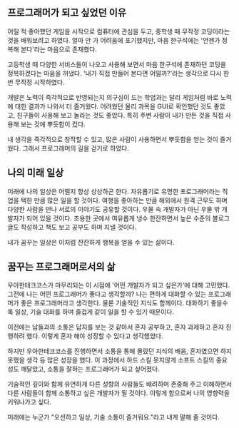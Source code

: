 ## 프로그래머가 되고 싶었던 이유
어릴 적 좋아했던 게임을 시작으로 컴퓨터에 관심을 두고, 중학생 때 무작정 코딩이라는 것을 배워보려고 하였다.
얼마 안 가 어려움에 포기했지만, 마음 한구석에는 '언젠가 정복해 본다'라는 마음으로 존재했다.

고등학생 때 다양한 서비스들이 나오고 사용해 보면서 마음 한구석에 존재하던 코딩을 정복하겠다는 마음을 꺼냈다. 
'내가 직접 만들어 본다면 어떨까?'라는 생각으로 다시 한번 무작정 시작하였다.

개발은 노력이 즉각적으로 반영되는지 의구심이 드는 학업과는 달리 게임처럼 바로 노력에 대한 결과가 나와서 더 즐거웠다.
어려웠던 물리 과목을 GUI로 확인했던 것도 좋았고, 친구들이 사용해 보고 놀라는 것도 좋았다.
특히 주변 사람이 내가 만든 것을 직접 사용해 보는 것에 뿌듯함이 컸다.

내 생각을 즉각적으로 창작할 수 있고, 많은 사람이 사용하면서 뿌듯함을 얻는 것이 즐거웠다.
그래서 프로그래머의 길을 걷기로 하였다. 

## 나의 미래 일상
미래에 나의 일상은 어떨지 항상 상상하곤 한다.
자유롭기로 유명한 프로그래머라는 직업을 택한 만큼 많은 일을 할 것이다.
여행을 좋아하는 만큼 해외에서 원격 근무도 하며 다양한 사람을 만나 서로의 이야기도 공유할 것이다. 우물 속 개발자가 아닌 우물 밖 개발자가 되어 있을 것이다.
조용한 곳에서 여유롭게 냉수 한잔하면서 높은 수준의 블로그 글도 작성하고 책도 보고 공부도 하며 지낼 것이다.

내가 꿈꾸는 일상은 이처럼 잔잔하게 행복을 얻을 수 있는 삶이다.

## 꿈꾸는 프로그래머로서의 삶
우아한테크코스가 마무리되는 이 시점에 '어떤 개발자가 되고 싶은가'에 대해 고민했다.
그전에 나는 어떤 프로그래머가 좋다고 생각할까? 나는 편하게 대화할 수 있는 프로그래머가 좋은 프로그래머라고 생각한다. 
물론 기술적인 지식도 함께이다. 대화하기 좋을수록 일상, 기술 대화를 하며 즐겁게 같이 일을 할 수 있기 때문이다.

이전에는 남들과의 소통은 답지를 보는 것 같아서 혼자 공부하고, 혼자 과제하고 혼자 진행하려 했다.
이렇게 혼자 해야 성장할 수 있다고 생각했었다.

하지만 우아한테크코스를 진행하면서 소통을 통해 몰랐던 지식의 배움, 혼자였으면 하지 못했을 생각 등 많은 성장을 했다.
이 과정에서 하드 스킬 못지않게 소프트 스킬의 중요성도 깨달았고, 소통을 잘하는 프로그래머가 되고 싶어졌다.

기술적인 깊이와 함께 유연하게 다른 성향의 사람들도 배려하며 존중해 주고 이해하면서 다른 사람들이 함께 소통하고 싶은 개발자가 될 것이다.
이렇게 함으로써 나의 영향력을 키워나가고 싶다.

미래에는 누군가 "오션하고 일상, 기술 소통이 즐거워요."라고 내게 말해 줄 것이다.
